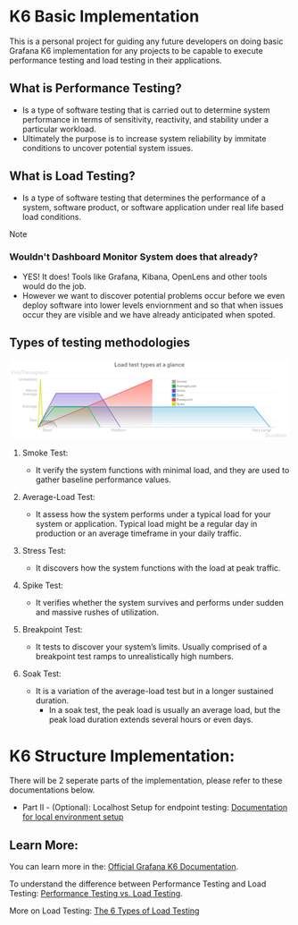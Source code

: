 # K6 Basic Implementation
This is a personal project for guiding any future developers on doing basic Grafana K6 implementation for any projects to be capable to execute performance testing and load testing in their applications.

## What is Performance Testing?

- Is a type of software testing that is carried out to determine system performance in terms of sensitivity, reactivity, and stability under a particular workload. 
- Ultimately the purpose is to increase system reliability by immitate conditions to uncover potential system issues.

## What is Load Testing?
- Is a type of software testing that determines the performance of a system, software product, or software application under real life based load conditions. 

> [!NOTE]  
> ### Wouldn't Dashboard Monitor System does that already?
> - YES! It does! Tools like Grafana, Kibana, OpenLens and other tools would do the job. 
> - However we want to discover potential problems occur before we even deploy software into lower levels enviornment and so that when issues occur they are visible and we have already anticipated when spoted.  



## Types of testing methodologies

![Types of Load Testing Overview](/Images/loadTestTypeOverview.png)

1. Smoke Test:
   - It verify the system functions with minimal load, and they are used to gather baseline performance values.

2. Average-Load Test:
   - It assess how the system performs under a typical load for your system or application. Typical load might be a regular day in production or an average timeframe in your daily traffic.

3. Stress Test:
    - It discovers how the system functions with the load at peak traffic.

4. Spike Test:
    - It verifies whether the system survives and performs under sudden and massive rushes of utilization.

5. Breakpoint Test:
    - It tests to discover your system’s limits. Usually comprised of a breakpoint test ramps to unrealistically high numbers.

6. Soak Test: 
    - It is a variation of the average-load test but in a longer sustained duration. 
        - In a soak test, the peak load is usually an average load, but the peak load duration extends several hours or even days.



# K6 Structure Implementation:
There will be 2 seperate parts of the implementation, please refer to these documentations below.

- Part II - (Optional): Localhost Setup for endpoint testing: [Documentation for local environment setup](local-server/README.md)

## Learn More:

You can learn more in the: [Official Grafana K6 Documentation](https://grafana.com/docs/k6/latest/examples/get-started-with-k6/).

To understand the difference between Performance Testing and Load Testing: [Performance Testing vs. Load Testing](https://www.geeksforgeeks.org/difference-between-performance-testing-and-load-testing/).

More on Load Testing: [The 6 Types of Load Testing](https://grafana.com/load-testing/types-of-load-testing/)
